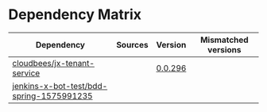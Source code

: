 # Dependency Matrix

Dependency | Sources | Version | Mismatched versions
---------- | ------- | ------- | -------------------
[cloudbees/jx-tenant-service](https://github.com/cloudbees/jx-tenant-service) |  | [0.0.296](https://github.com/cloudbees/jx-tenant-service/releases/tag/v0.0.296) | 
[jenkins-x-bot-test/bdd-spring-1575991235](https://github.com/jenkins-x-bot-test/bdd-spring-1575991235.git) |  | []() | 
